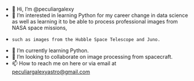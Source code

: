 - 👋 Hi, I’m @peculiargalexy
- 👀 I’m interested in learning Python for my career change in data science as well as learning it to be able to process professional images from NASA space missions, 
-     such as images from the Hubble Space Telescope and Juno.
- 🌱 I’m currently learning Python.
- 💞️ I’m looking to collaborate on image processing from spacecraft.
- 📫 How to reach me on here or via email at peculiargalexyastro@gmail.com

<!---
peculiargalexy/peculiargalexy is a ✨ special ✨ repository because its `README.md` (this file) appears on your GitHub profile.
You can click the Preview link to take a look at your changes.
--->
